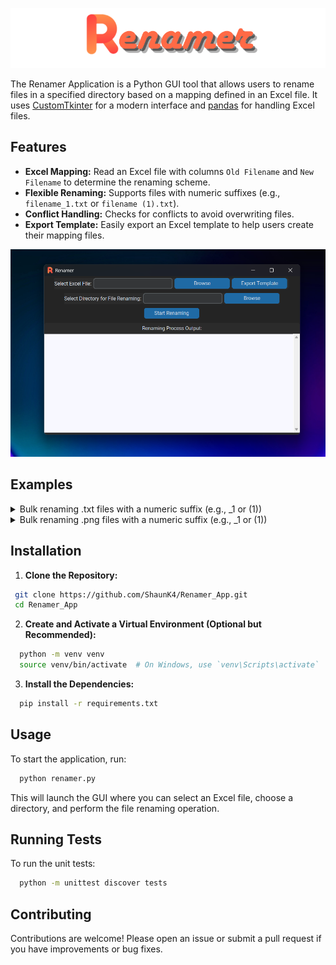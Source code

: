 ![Renamer Banner](/readme_images/Renamer.png)

The Renamer Application is a Python GUI tool that allows users to rename files in a specified directory based on a mapping defined in an Excel file. It uses [CustomTkinter](https://github.com/TomSchimansky/CustomTkinter) for a modern interface and [pandas](https://pandas.pydata.org/) for handling Excel files.

## Features

- **Excel Mapping:** Read an Excel file with columns `Old Filename` and `New Filename` to determine the renaming scheme.
- **Flexible Renaming:** Supports files with numeric suffixes (e.g., `filename_1.txt` or `filename (1).txt`).
- **Conflict Handling:** Checks for conflicts to avoid overwriting files.
- **Export Template:** Easily export an Excel template to help users create their mapping files.

![GUI display image](/readme_images/gui_img.png)


## Examples

<details>

<summary>Bulk renaming .txt files with a numeric suffix (e.g., _1 or (1))</summary>

![File example image](/readme_images/file.png)

| Old Filename |  New Filename  |
|     :---:    |     :---:      |
| File 1       |  new_File 1    |
| File 2       |  new_File 2    |
| File 3       |  new_File 3    |
| File 4       |  new_File 4    |
| File 5       |  new_File 5    |

![Renamed file example](/readme_images/file_example.png)

</details>

<details>

<summary>Bulk renaming .png files with a numeric suffix (e.g., _1 or (1))</summary>

![File example image](/readme_images/img.png)

| Old Filename |  New Filename  |
|     :---:    |     :---:      |
|   img1       |     new_img1   |
|   img2       |     new_img2   |
|   img3       |     new_img3   |

![Renamed image example](/readme_images/img_example.png)

</details>

## Installation

1. **Clone the Repository:**

  ```bash
   git clone https://github.com/ShaunK4/Renamer_App.git
   cd Renamer_App
  ```
2. **Create and Activate a Virtual Environment (Optional but Recommended):**

  ```bash
    python -m venv venv
    source venv/bin/activate  # On Windows, use `venv\Scripts\activate`
  ```

3. **Install the Dependencies:**

  ```bash
    pip install -r requirements.txt
  ```

## Usage

To start the application, run:

  ```bash
    python renamer.py
  ```
This will launch the GUI where you can select an Excel file, choose a directory, and perform the file renaming operation.

## Running Tests

To run the unit tests:

  ```bash
    python -m unittest discover tests
  ```

## Contributing

Contributions are welcome! Please open an issue or submit a pull request if you have improvements or bug fixes.
